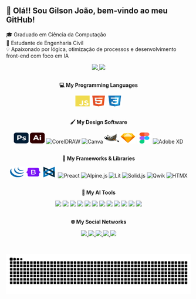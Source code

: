 ## 👋 Olá!! Sou Gilson João, bem-vindo ao meu GitHub!

🎓 Graduado em Ciência da Computação  
📐 Estudante de Engenharia Civil  
💡 Apaixonado por lógica, otimização de processos e desenvolvimento front-end com foco em IA

<div align="center">
  <a href="https://www.linkedin.com/in/gilson-jo%C3%A3o-6b775474/">
    <img height="180em" src="https://github-readme-stats.vercel.app/api?username=gilsonjoaoBR&theme=shades-of-purple&show_icons=true&hide_border=true&count_private=true" />
    <img height="180em" src="https://github-readme-stats.vercel.app/api/top-langs/?username=gilsonjoaoBR&theme=shades-of-purple&layout=compact&hide_border=true" />
  </a>
</div>

##

<div align="center">
  <p><strong>💻 My Programming Languages</strong></p>
  <img src="https://raw.githubusercontent.com/devicons/devicon/master/icons/javascript/javascript-plain.svg" height="30" width="40" alt="JavaScript">
  <img src="https://raw.githubusercontent.com/devicons/devicon/master/icons/html5/html5-original.svg" height="30" width="40" alt="HTML5">
  <img src="https://raw.githubusercontent.com/devicons/devicon/master/icons/css3/css3-original.svg" height="30" width="40" alt="CSS3">
</div>

##

<div align="center">
  <p><strong>🖌️ My Design Software</strong></p>
  <img src="https://raw.githubusercontent.com/devicons/devicon/master/icons/photoshop/photoshop-plain.svg" height="30" width="40" alt="Photoshop">
  <img src="https://raw.githubusercontent.com/devicons/devicon/master/icons/illustrator/illustrator-plain.svg" height="30" width="40" alt="Illustrator">
  <img src="https://upload.wikimedia.org/wikipedia/commons/4/45/CorelDRAW_Logo.png" height="30" width="40" alt="CorelDRAW">
  <img src="https://upload.wikimedia.org/wikipedia/commons/3/3e/Canva_Logo.png" height="30" width="40" alt="Canva">
  <img src="https://raw.githubusercontent.com/devicons/devicon/master/icons/gimp/gimp-original.svg" height="30" width="40" alt="GIMP">
  <img src="https://raw.githubusercontent.com/devicons/devicon/master/icons/sketch/sketch-original.svg" height="30" width="40" alt="Sketch">
  <img src="https://raw.githubusercontent.com/devicons/devicon/master/icons/figma/figma-original.svg" height="30" width="40" alt="Figma">
  <img src="https://upload.wikimedia.org/wikipedia/commons/c/c2/Adobe_XD_CC_icon.svg" height="30" width="40" alt="Adobe XD">
</div>

##

<div align="center">
  <p><strong>🧩 My Frameworks & Libraries</strong></p>
  <img src="https://raw.githubusercontent.com/devicons/devicon/master/icons/jquery/jquery-original.svg" height="30" width="40" alt="jQuery">
  <img src="https://raw.githubusercontent.com/devicons/devicon/master/icons/bootstrap/bootstrap-original.svg" height="30" width="40" alt="Bootstrap">
  <img src="https://raw.githubusercontent.com/devicons/devicon/master/icons/backbonejs/backbonejs-original.svg" height="30" width="40" alt="Backbone.js">
  <img src="https://raw.githubusercontent.com/devicons/devicon/master/icons/preact/preact-original.svg" height="30" width="40" alt="Preact">
  <img src="https://img.shields.io/badge/Alpine.js-77B6EA?style=flat&logo=alpinelinux&logoColor=white" height="30" alt="Alpine.js">
  <img src="https://img.shields.io/badge/Lit-324FFF?style=flat&logo=lit&logoColor=white" height="30" alt="Lit">
  <img src="https://img.shields.io/badge/Solid-4385f5?style=flat&logo=solid&logoColor=white" height="30" alt="Solid.js">
  <img src="https://img.shields.io/badge/Qwik-01C38D?style=flat&logo=qwik&logoColor=white" height="30" alt="Qwik">
  <img src="https://img.shields.io/badge/HTMX-0BA6D6?style=flat&logo=htmx&logoColor=white" height="30" alt="HTMX">
</div>

##

<div align="center">
  <p><strong>🧠 My AI Tools</strong></p>
  <img src="https://img.shields.io/badge/Claude%204%20Opus-4B0082?style=flat&logo=Anthropic&logoColor=white">
  <img src="https://img.shields.io/badge/Gemini%202.5%20Flash-0078D4?style=flat&logo=google&logoColor=white">
  <img src="https://img.shields.io/badge/LLaMA%204-4A90E2?style=flat&logo=meta&logoColor=white">
  <img src="https://img.shields.io/badge/Perplexity-000000?style=flat&logo=perplexity&logoColor=white">
  <img src="https://img.shields.io/badge/Sabiá%203-015249?style=flat&logo=data&logoColor=white">
  <img src="https://img.shields.io/badge/SAB-8A2BE2?style=flat&logo=brain&logoColor=white">
  <img src="https://img.shields.io/badge/ONE-A52A2A?style=flat&logo=openai&logoColor=white">
  <img src="https://img.shields.io/badge/GPT%204.1-702963?style=flat&logo=openai&logoColor=white">
  <img src="https://img.shields.io/badge/Gemini%202.5%20Pro-001F3F?style=flat&logo=google&logoColor=white">
  <img src="https://img.shields.io/badge/Claude%204%20Sonnet-6A0DAD?style=flat&logo=Anthropic&logoColor=white">
  <img src="https://img.shields.io/badge/DeepSeek%20V3-2E8B57?style=flat&logo=deepnote&logoColor=white">
  <img src="https://img.shields.io/badge/Grok%204-FF4500?style=flat&logo=x&logoColor=white">
</div>

##

<div align="center">
  <p><strong>🌐 My Social Networks</strong></p>
  <a href="https://www.youtube.com/@TheGilsonjoao" target="_blank">
    <img src="https://img.shields.io/badge/YouTube-FF0000?style=for-the-badge&logo=youtube&logoColor=white">
  </a>
  <a href="https://www.instagram.com/gilson_joao_br/" target="_blank">
    <img src="https://img.shields.io/badge/-Instagram-%23E4405F?style=for-the-badge&logo=instagram&logoColor=white">
  </a>
  <a href="mailto:gilsonmg22@gmail.com">
    <img src="https://img.shields.io/badge/-Gmail-%23333?style=for-the-badge&logo=gmail&logoColor=white">
  </a>
  <a href="https://www.linkedin.com/in/gilson-joão-6b775474/" target="_blank">
    <img src="https://img.shields.io/badge/-LinkedIn-%230077B5?style=for-the-badge&logo=linkedin&logoColor=white">
  </a>
  <a href="https://github.com/gilsonjoaoBR" target="_blank">
    <img src="https://img.shields.io/badge/GitHub-000000?style=for-the-badge&logo=github&logoColor=white">
  </a>
</div>

##

<div align="center"><br>
  <img src="https://raw.githubusercontent.com/gilsonjoaoBR/gilsonjoao/output/snake.svg" alt="Snake animation" />
</div>
